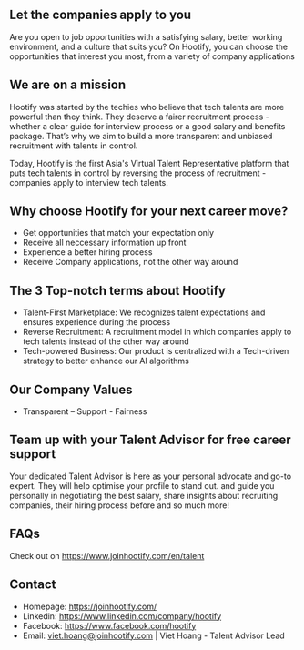## Let the companies apply to you
Are you open to job opportunities with a satisfying salary, better working environment, and a culture that suits you? On Hootify, you can choose the opportunities that interest you most, from a variety of company applications

## We are on a mission
Hootify was started by the techies who believe that tech talents are more powerful than they think. They deserve a fairer recruitment process - whether a clear guide for interview process or a good salary and benefits package. That’s why we aim to build a more transparent and unbiased recruitment with talents in control.

Today, Hootify is the first Asia's Virtual Talent Representative platform that puts tech talents in control by reversing the process of recruitment - companies apply to interview tech talents.

## Why choose Hootify for your next career move?
* Get opportunities that match your expectation only
* Receive all neccessary information up front
* Experience a better hiring process
* Receive Company applications, not the other way around

## The 3 Top-notch terms about Hootify
* Talent-First Marketplace: We recognizes talent expectations and ensures experience during the process
* Reverse Recruitment: A recruitment model in which companies apply to tech talents instead of the other way around
* Tech-powered Business: Our product is centralized with a Tech-driven strategy to better enhance our AI algorithms

## Our Company Values
* Transparent – Support - Fairness

## Team up with your Talent Advisor for free career support
Your dedicated Talent Advisor is here as your personal advocate and go-to expert. They will help optimise your profile to stand out. and guide you personally in negotiating the best salary, share insights about recruiting companies, their hiring process before and so much more!

## FAQs
Check out on https://www.joinhootify.com/en/talent

## Contact
* Homepage: https://joinhootify.com/
* Linkedin: https://www.linkedin.com/company/hootify
* Facebook: https://www.facebook.com/hootify
* Email: viet.hoang@joinhootify.com | Viet Hoang - Talent Advisor Lead
